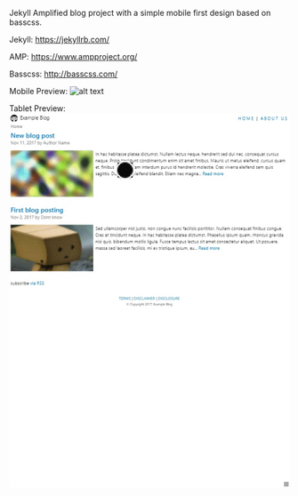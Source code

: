 Jekyll Amplified blog project with a simple mobile first design based on basscss.

Jekyll: https://jekyllrb.com/

AMP: https://www.ampproject.org/

Basscss: http://basscss.com/

Mobile Preview:
![alt text](https://github.com/ChrisjuhNL/jekyll-amp-blog/blob/master/mobile-preview.gif)

Tablet Preview:
![alt text](https://github.com/ChrisjuhNL/jekyll-amp-blog/blob/master/ipad-preview.gif)